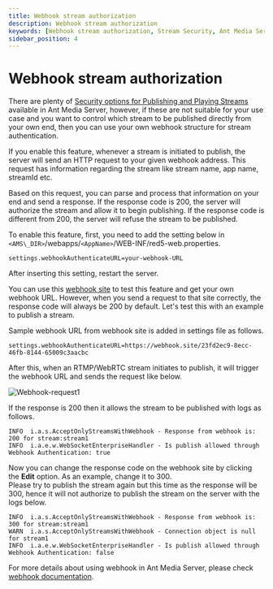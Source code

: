 ```yaml
---
title: Webhook stream authorization 
description: Webhook stream authorization
keywords: [Webhook stream authorization, Stream Security, Ant Media Server Documentation, Ant Media Server Tutorials]
sidebar_position: 4
---
```


# Webhook stream authorization

There are plenty of [Security options for Publishing and Playing Streams](/guides/developer-sdk-and-api/rest-api-guide/stream-security/) available in Ant Media Server, however, if these are not suitable for your use case and you want to control which stream to be published directly from your own end, then you can use your own webhook structure for stream authentication.

If you enable this feature, whenever a stream is initiated to publish, the server will send an HTTP request to your given webhook address. This request has information regarding the stream like stream name, app name, streamId etc.

Based on this request, you can parse and process that information on your end and send a response. If the response code is 200, the server will authorize the stream and allow it to begin publishing. If the response code is different from 200, the server will refuse the stream to be published.

To enable this feature, first, you need to add the setting below in `<AMS\_DIR>`/webapps/`<AppName>`/WEB-INF/red5-web.properties.

    settings.webhookAuthenticateURL=your-webhook-URL

After inserting this setting, restart the server.

You can use this [webhook site](https://webhook.site/) to test this feature and get your own webhook URL. However, when you send a request to that site correctly, the response code will always be 200 by default. Let's test this with an example to publish a stream.

Sample webhook URL from webhook site is added in settings file as follows.

    settings.webhookAuthenticateURL=https://webhook.site/23fd2ec9-8ecc-46fb-8144-65009c3aacbc

After this, when an RTMP/WebRTC stream initiates to publish, it will trigger the webhook URL and sends the request like below.

![Webhook-request1](@site/static/img/Webhook-request1.png)

If the response is 200 then it allows the stream to be published with logs as follows.

    INFO  i.a.s.AcceptOnlyStreamsWithWebhook - Response from webhook is: 200 for stream:stream1
    INFO  i.a.e.w.WebSocketEnterpriseHandler - Is publish allowed through Webhook Authentication: true

Now you can change the response code on the webhook site by clicking the **Edit** option. As an example, change it to 300.  
Please try to publish the stream again but this time as the response will be 300, hence it will not authorize to publish the stream on the server with the logs below.

    INFO  i.a.s.AcceptOnlyStreamsWithWebhook - Response from webhook is: 300 for stream:stream1
    WARN  i.a.s.AcceptOnlyStreamsWithWebhook - Connection object is null for stream1
    INFO  i.a.e.w.WebSocketEnterpriseHandler - Is publish allowed through Webhook Authentication: false

For more details about using webhook in Ant Media Server, please check [webhook documentation](/guides/advanced-usage/webhooks/).